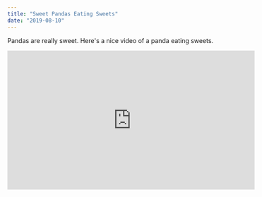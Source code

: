 ```yaml
---
title: "Sweet Pandas Eating Sweets"
date: "2019-08-10"
---
```


Pandas are really sweet.
Here's a nice video of a panda eating sweets.
<iframe width="560" height="315" src="https://www.youtube.com/embed/4n0xNbfJLR8" frameborder="0" allowfullscreen></iframe>
